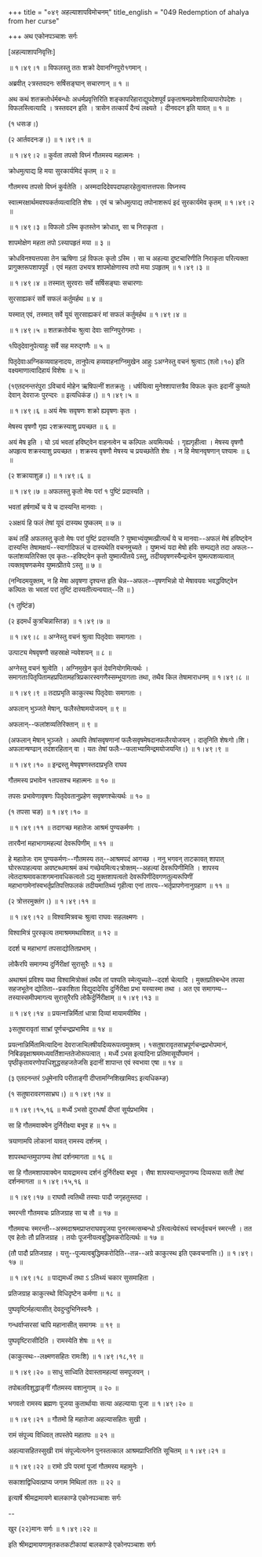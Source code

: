 +++
title = "०४९ अहल्याशापविमोचनम्"
title_english = "049 Redemption of ahalya from her curse"

+++
अथ एकोनपञ्चाशः सर्गः  

\[अहल्याशापनिवृत्तिः\]  

 ॥ १।४९।१ ॥ विफलस्तु ततः शक्रो देवानग्निपुरो१गमान् ।  

अब्रवीत् २त्रस्तवदनः सर्षिसङ्घान् सचारणान्  ॥  १  ॥   

अथ कथं शतक्रतोर्धर्मबन्धोः अधर्मप्रवृत्तिरिति शङ्कापरिहाराद्युपदेशपूर्वं प्रकृताश्रमप्रवेशादिव्यापारोपदेशः । विफलस्त्वित्यादि । त्रस्तवदन इति । त्रासेन तत्कार्यं दैन्यं लक्ष्यते । दीनवदन इति यावत्  ॥  १  ॥   

(१ धसःङ।)  

(२ आर्तवदनःङ।) ॥ १।४९।१ ॥   

 ॥ १।४९।२ ॥ कुर्वता तपसो विघ्नं गौतमस्य महात्मनः ।  

क्रोधमुत्पाद्य हि मया सुरकार्यमिदं कृतम्  ॥  २  ॥   

गौतमस्य तपसो विघ्नं कुर्वतेति । अस्मदादिदेवपदापहारहेतुत्वात्तत्तपसः विघ्नस्य  

स्वात्मरक्षार्थमवश्यकर्तव्यत्वादिति शेषः । एवं च क्रोधमुत्पाद्य तपोनाशरूपं इदं सुरकार्यमेव कृतम् ॥ १।४९।२ ॥   

 ॥ १।४९।३ ॥ विफलो ऽस्मि कृतस्तेन क्रोधात्, सा च निराकृता ।  

शापमोक्षेण महता तपो ऽस्यापहृतं मया  ॥  ३  ॥   

क्रोधविनश्यत्तपसा तेन ऋषिणा ऽहं विफलः कृतो ऽस्मि । सा च अहल्या दुष्टचारिणीति निराकृता परित्यक्ता प्रागुक्तरूपशापपूर्वं । एवं महता उभयत्र शापमोक्षेणास्य तपो मया ऽपहृतम् ॥ १।४९।३ ॥   

 ॥ १।४९।४ ॥ तस्मात् सुरवराः सर्वे सर्षिसङ्घाः सचारणाः  

सुरसाह्यकरं सर्वे सफलं कर्तुमर्हथ  ॥  ४  ॥   

यस्मात् एवं, तस्मात् सर्वे यूयं सुरसाह्यकरं मां सफलं कर्तुमर्हथ ॥ १।४९।४ ॥   

 ॥ १।४९।५ ॥ शतक्रतोर्वचः श्रुत्वा देवाः साग्निपुरोगमाः ।  

१पितृदेवानुपेत्याहुः सर्वे सह मरुद्गणैः  ॥  ५  ॥   

पितृदेवाःअग्निकव्यवाहनादयः, तानुपेत्य हव्यवाहनाग्निमुखेन आहुः ऽअग्नेस्तु वचनं श्रुत्वाऽ (श्लो।१०) इति वक्ष्यमाणात्वादिहायं विशेषः  ॥  ५  ॥   

(१एतदनन्तरंपुरा ऽविचार्य मोहेन ऋषिपत्नीं शतक्रतुः । धर्षयित्वा मुनेश्शापात्तत्रैव विफलः कृतः इदानीं कुष्यते देवान् देवराजः पुरन्दरः  ॥  इत्यधिकंङ।) ॥ १।४९।५ ॥   

 ॥ १।४९।६ ॥ अयं मेषः सवृषणः शक्रो ह्यवृषणः कृतः ।  

मेषस्य वृषणौ गृह्य २शक्रस्याशु प्रयच्छत  ॥  ६  ॥   

अयं मेष इति । यो ऽयं भवतां हविष्ट्वेन वाहनत्वेन च कल्पितः अयमित्यर्थः । गृह्यगृहीत्वा । मेषस्य वृषणौ अपहृत्य शक्रस्याशु प्रयच्छत । शक्रस्य वृषणौ मेषस्य च प्रयच्छतेति शेषः । न हि मेषानवृषणान् पश्यामः  ॥  ६  ॥   

(२ शक्रायाशुङ।) ॥ १।४९।६ ॥   

 ॥ १।४९।७ ॥ अफलस्तु कृतो मेषः परां १ पुष्टिं प्रदास्यति ।  

भवतां हर्षणार्थे च ये च दास्यन्ति मानवाः ।  

२अक्षयं हि फलं तेषां यूयं दास्यथ पुष्कलम्  ॥  ७  ॥   

कथं तर्हि अफलस्तु कृतो मेषः परां पुष्टिं प्रदास्यति ? युष्माभ्यंयुष्मत्प्रीत्यर्थं ये च मानवाः--अफलं मेषं हविष्ट्वेन दास्यन्ति तेषामक्षयं--स्वार्गादिफलं च दास्यथेति वचनमुच्यते । युष्मभ्यं यदा मेषो हविः सम्पद्यते तदा अफलः--फलांशव्यतिरिक्त एव कृतः--हविष्ट्वेन कृतो युष्मात्पीतये ऽस्तु, तदीयवृषणस्यैन्द्रत्वेन युष्मत्पशव्यत्वात् त्यक्तवृषणकमेव युष्मत्प्रीतये ऽस्तु  ॥  ७  ॥   

(नन्विदमयुक्तम्, न हि मेषा अवृषणा दृश्यन्त इति चेन्न--अफलः--वृषणभिन्नो यो मेषावयवः भवद्धविष्ट्वेन कल्पितः सः भवतां परां तुष्टिं दास्यतीत्यन्वयात्--ति  ॥ )  

(१ तुष्टिंङ)  

(२ इदमर्धं कुत्रचिन्नास्तिङ) ॥ १।४९।७ ॥   

 ॥ १।४९।८ ॥ अग्नेस्तु वचनं श्रुत्वा पितृदेवाः समागताः ।  

उत्पाट्य मेषवृषणौ सहस्राक्षे न्यवेशयन्  ॥  ८  ॥   

अग्नेस्तु वचनं श्रुत्वेति । अग्निमुखेन कृतं देवनियोगमित्यर्थः । समागताःपितृपितामहप्रपितामहत्रिप्रकारस्वगणैस्सम्भूयागताः तथा, तथैव किल तेषामाराधनम् ॥ १।४९।८ ॥   

 ॥ १।४९।९ ॥ तदाप्रभृति काकुत्स्थ पितृदेवाः समागताः ।  

अफलान् भुञ्जते मेषान्, फलैस्तेषामयोजयन्  ॥  ९  ॥   

अफलान्--फलांशव्यतिरिक्तान्  ॥  ९  ॥   

(अफलान् मेषान् भुञ्जते । अथापि तेषांसवृषणानां फलैःसवृषमेषदानफलैरयोजयन् । दातृनिति शेषःगो।शि। अफलान्षण्ढान् तदंशरहितान् वा । यतः तेषां फलैः--फलाभ्यामिन्द्रमयोजयन्ति।) ॥ १।४९।९ ॥   

 ॥ १।४९।१० ॥ इन्द्रस्तु मेषवृषणस्तदाप्रभृति राघव  

गौतमस्य प्रभावेन १तपसश्च महात्मनः  ॥  १०  ॥   

तपसः प्रभावेणावृषणः पितृदेवतानुप्रहेण सवृषणश्चेत्यर्थः  ॥  १०  ॥   

(१ तपसा चङ) ॥ १।४९।१० ॥   

 ॥ १।४९।११ ॥ तदागच्छ महातेजः आश्रमं पुण्यकर्मणः ।  

तारयैनां महाभागामहल्यां देवरूपिणीम्  ॥  ११  ॥   

हे महातेजः राम पुण्यकर्मणः--गौतमस्य तत्--आश्रमपदं आगच्छ । ननु भगवन् ताटकावत् शापात् घोररूपाहल्यया अवष्टब्धमाश्रमं कथं गच्छेयमित्य२त्रोक्तम्--अहल्यां देवरूपिणीमिति । शापस्य त्वेतदाश्रमावकाशगमनावधिकत्वतो ऽद्य मुक्तशापत्वतो देवरूपिणींदेवगणतुल्यरूपिणीं महाभागामेनांस्वभर्तृप्रतिपत्तिफलकं तदीयमातिथ्यं गृहीत्वा एनां तारय--भर्तृप्रापणेनानुग्रहाण  ॥  ११  ॥   

(२ त्रोत्तरमुक्तंग।) ॥ १।४९।११ ॥   

 ॥ १।४९।१२ ॥ विश्वामित्रवचः श्रुत्वा राघवः सहलक्ष्मणः ।  

विश्वामित्रं पुरस्कृत्य तमाश्रममथाविशत्  ॥  १२  ॥   

ददर्श च महाभागां तपसाद्योतितप्रभाम् ।  

लोकैरपि समागम्य दुर्निरीक्षां सुरासुरैः  ॥  १३  ॥   

अथाश्रमं प्रविश्य यथा विश्वामित्रोक्तं तथैव तां पश्यति स्मेत्युच्यते--ददर्श चेत्यादि । मुक्तप्रतिबन्धेन तपसा सहजभूतेन द्योतिता--प्रकाशिता विद्युदादेरिव दुर्निरीक्षा प्रभा यस्यास्मा तथा । अत एव समागम्य--तस्यास्समीपमागत्य सुरासुरैरपि लोकैर्दुर्निरीक्षाम् ॥ १।४९।१३ ॥   

 ॥ १।४९।१४ ॥ प्रयत्नान्निर्मितां धात्रा दिव्यां मायामयीमिव ।  

३सतुषारावृतां साभ्रां पूर्णचन्द्रप्रभामिव  ॥  १४  ॥   

प्रयत्नान्निर्मितामित्यादिना देवराजाभिलषीयदिव्यरूपत्वमुक्तम् । १सतुषारावृतसाभ्रपूर्णचन्द्रप्रभोपमानं, निबिडवृक्षाश्रममध्यवर्तिशान्ततेजोरूपत्वात् । मर्ध्ये ऽभस इत्यादिना प्रतिमासूर्योपमानं । पृष्ठीकृतावरणोपाधिशुद्धसहजतेजसि इदानीं शापान्त एवं स्वभावा एषा  ॥  १४  ॥   

(३ एतदनन्तरं ऽधूमेनापि परीताङ्गी दीप्तामग्निशिखामिवऽ इत्यधिकम्ङ)  

(१ सतुषारावरणसाभ्रघ।) ॥ १।४९।१४ ॥   

 ॥ १।४९।१५,१६ ॥ मर्ध्ये ऽभसो दुराधर्षां दीप्तां सूर्यप्रभामिव ।  

सा हि गौतमवाक्येन दुर्निरीक्ष्या बभूव ह  ॥  १५  ॥   

त्रयाणामपि लोकानां यावत् रामस्य दर्शनम् ।  

शापस्थान्तमुपागम्य तेषां दर्शनमागता  ॥  १६  ॥   

सा हि गौतमशापवाक्येन यावद्रामस्य दर्शनं दुर्निरीक्ष्या बभूव । सैषा शापस्यान्तमुपागम्य दिव्यरूपा सती तेषां दर्शनमागता ॥ १।४९।१५,१६ ॥   

 ॥ १।४९।१७ ॥ राघवौ त्वतिथी तस्याः पादौ जगृहतुस्तदा ।  

स्मरन्ती गौतमवचः प्रतिजग्राह सा च तौ  ॥  १७  ॥   

गौतमवचः स्मरन्ती--अस्मदाश्रमप्राप्तराघवपूजया पुनरस्मत्सम्बन्धो ऽस्त्वित्येवंरूपं स्वभर्तृवचनं स्मरन्ती । तत एव हेतोः तौ प्रतिजग्राह । तयोः पूजनीयत्वबुद्धिमकरोदित्यर्थः  ॥  १७  ॥   

(तौ पादौ प्रतिजग्राह । यत्तु--पूज्यत्वबुद्धिमकरोदिति--तन्न--अग्रे काकुत्स्थ इति एकवचनात्ति।) ॥ १।४९।१७ ॥   

 ॥ १।४९।१८ ॥ पाद्यमर्ध्यं तथा ऽ ऽतिथ्यं चकार सुसमाहिता ।  

प्रतिजग्राह काकुत्स्थो विधिदृष्टेन कर्मणा  ॥  १८  ॥   

पुष्पवृष्टिर्महत्यासीत् देवदुन्दुभिनिस्वनैः ।  

गन्धर्वाप्सरसां चापि महानासीत् समागमः  ॥  १९  ॥   

पुष्पवृष्टिरासीदिति । रामस्येति शेषः  ॥  १९  ॥   

(काकुत्स्थः--लक्ष्मणसहितः रामःशि) ॥ १।४९।१८,१९ ॥   

 ॥ १।४९।२० ॥ साधु साध्विति देवास्तामहल्यां समपूजयन् ।  

तपोबलविशुद्धाङ्गीं गौतमस्य वशानुगाम्  ॥  २०  ॥   

भगवतो रामस्य ब्रह्मणः पूजया कुतार्थायाः सत्या अहल्यायाः पूजा ॥ १।४९।२० ॥   

 ॥ १।४९।२१ ॥ गौतमो हि महातेजा अहल्यासहितः सुखी ।  

रामं संपूज्य विधिवत् तपस्तेपे महातपः  ॥  २१  ॥   

अहल्यासहितस्सुखी रामं संपूज्येत्यनेन पुनस्तत्काल आश्रमप्राप्तिरिति सूचितम् ॥ १।४९।२१ ॥   

 ॥ १।४९।२२ ॥ रामो ऽपि परमां पूजां गौतमस्य महामुनेः ।  

सकाशाद्विधिवत्प्राप्य जगाम मिथिलां ततः  ॥  २२  ॥   

इत्यार्षे श्रीमद्रामायणे बालकाण्डे एकोनपञ्चाशः सर्गः  

--  

खुर (२२)मानः सर्गः ॥ १।४९।२२ ॥   

इति श्रीमद्रामायणामृतकतकटीकायां बालकाण्डे एकोनपञ्चाशः सर्गः  

  


